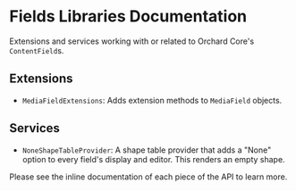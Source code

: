 # Fields Libraries Documentation


Extensions and services working with or related to Orchard Core's `ContentField`s.

## Extensions

- `MediaFieldExtensions`: Adds extension methods to `MediaField` objects.  


## Services

- `NoneShapeTableProvider`: A shape table provider that adds a "None" option to every field's display and editor. This renders an empty shape. 


Please see the inline documentation of each piece of the API to learn more.
